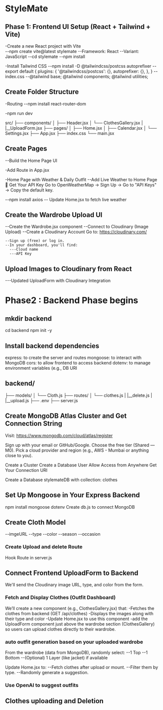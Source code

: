 # StyleMate

## Phase 1: Frontend UI Setup (React + Tailwind + Vite)
   -Create a new React project with Vite      
   --npm create vite@latest stylemate
   --Framework: React
   --Variant: JavaScript
   --cd stylemate
   --npm install

  -Install Tailwind CSS
  --npm install -D @tailwindcss/postcss autoprefixer
  --export default {
   plugins: {
    '@tailwindcss/postcss': {},
    autoprefixer: {},
   },
  }
   --index.css
   --@tailwind base;
     @tailwind components;
     @tailwind utilities;


## Create Folder Structure

 -Routing
 --npm install react-router-dom

 -npm run dev

  src/
  ├── components/
  │   ├── Header.jsx
  │   └── ClothesGallery.jsx
  |   |__UploadForm.jsx 
  ├── pages/
  │   ├── Home.jsx
  │   ├── Calendar.jsx
  │   └── Settings.jsx
  ├── App.jsx 
  ├── index.css
  └── main.jsx

## Create Pages
  --Build the Home Page UI

  -Add Route in App.jsx

  -Home Page with Weather & Daily Outfit
  --Add Live Weather to Home Page
     🔑 Get Your API Key
      Go to OpenWeatherMap → Sign Up → Go to "API Keys" → Copy the default key.

  --npm install axios
  -- Update Home.jsx to fetch live weather

## Create the Wardrobe Upload UI
  --Create the Wardrobe.jsx component
  --Connect to Cloudinary (Image Upload)
  --Create a Cloudinary Account
    Go to: https://cloudinary.com/

    --Sign up (free) or log in.
    --In your dashboard, you'll find:
      ---Cloud name
      ---API Key

## Upload Images to Cloudinary from React
 ---Updated UploadForm with Cloudinary Integration


# Phase2 : Backend Phase begins
## mkdir backend
  cd backend
  npm init -y

## Install backend dependencies
   express: to create the server and routes
   mongoose: to interact with MongoDB
   cors: to allow frontend to access backend
   dotenv: to manage environment variables (e.g., DB URI
 
## backend/
├── models/
│   └── Cloth.js
├── routes/
│   └── clothes.js
|   |__delete.js
|   |__upload.js 
├── .env
├── server.js
 
## Create MongoDB Atlas Cluster and Get Connection String
   Visit: https://www.mongodb.com/cloud/atlas/register

   Sign up with your email or GitHub/Google.
   Choose the free tier (Shared — M0).
   Pick a cloud provider and region (e.g., AWS - Mumbai or anything close to you).

  Create a Cluster
  Create a Database User
   Allow Access from Anywhere
  Get Your Connection URI

   Create a Database stylemateDB with collection: clothes

## Set Up Mongoose in Your Express Backend
   npm install mongoose dotenv
   Create db.js to connect MongoDB

## Create Cloth Model
  --imgeURL
  --type
  --color
  --season
  --occasion

   ### Create Upload and delete Route
   Hook Route in server.js

## Connect Frontend UploadForm to Backend
  We'll send the Cloudinary image URL, type, and color from the form.   

### Fetch and Display Clothes (Outfit Dashboard)
  We’ll create a new component (e.g., ClothesGallery.jsx) that:
  -Fetches the clothes from  backend (GET /api/clothes)
  -Displays the images along with their type and color
  -Update Home.jsx to use this component
  -add the UploadForm component just above the wardrobe section (ClothesGallery) so users can upload clothes directly to their wardrobe.

### auto outfit generation based on your uploaded wardrobe
 From the wardrobe (data from MongoDB), randomly select:
 --1 Top
 --1 Bottom
 --(Optional) 1 Layer (like jacket) if available

 Update Home.jsx to:
 --Fetch clothes after upload or mount.
 --Filter them by type.
 --Randomly generate a suggestion.
 
### Use OpenAI to suggest outfits

## Clothes uploading and Deletion

